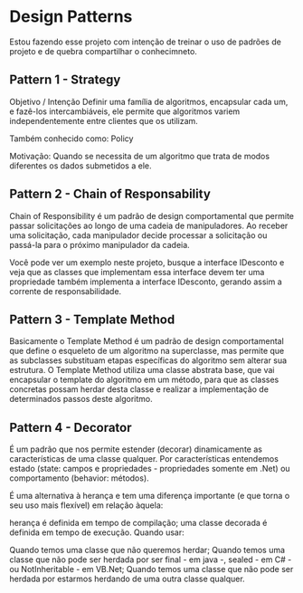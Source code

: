 
# Design Patterns
Estou fazendo esse projeto com intenção de treinar o uso de padrões de projeto e de quebra compartilhar o conhecimneto.


## Pattern 1 - Strategy
Objetivo / Intenção Definir uma família de algoritmos, encapsular cada um, e fazê-los intercambiáveis, ele permite que algoritmos variem independentemente entre clientes que os utilizam.

Também conhecido como: Policy

Motivação: Quando se necessita de um algoritmo que trata de modos diferentes os dados submetidos a ele.

## Pattern 2 - Chain of Responsability
Chain of Responsibility é um padrão de design comportamental que permite passar solicitações ao longo de uma cadeia de manipuladores. Ao receber uma solicitação, cada manipulador decide processar a solicitação ou passá-la para o próximo manipulador da cadeia.

Você pode ver um exemplo neste projeto, busque a interface IDesconto e veja que as classes que implementam essa interface devem ter uma propriedade
também implementa a interface IDesconto, gerando assim a corrente de responsabilidade.

## Pattern 3 - Template Method
Basicamente o Template Method é um padrão de design comportamental que define o esqueleto de um algoritmo na superclasse, mas permite que as subclasses substituam etapas específicas do algoritmo sem alterar sua estrutura.
O Template Method utiliza uma classe abstrata base, que vai encapsular o template do algoritmo em um método, para que as classes concretas possam herdar desta classe e realizar a implementação de determinados passos deste algoritmo.

## Pattern 4 - Decorator
É um padrão que nos permite estender (decorar) dinamicamente as características de uma classe qualquer. Por características entendemos estado (state: campos e propriedades - propriedades somente em .Net) ou comportamento (behavior: métodos).

É uma alternativa à herança e tem uma diferença importante (e que torna o seu uso mais flexível) em relação àquela:

herança é definida em tempo de compilação;
uma classe decorada é definida em tempo de execução.
Quando usar:

Quando temos uma classe que não queremos herdar;
Quando temos uma classe que não pode ser herdada por ser final - em java -, sealed - em C# - ou NotInheritable - em VB.Net;
Quando temos uma classe que não pode ser herdada por estarmos herdando de uma outra classe qualquer.